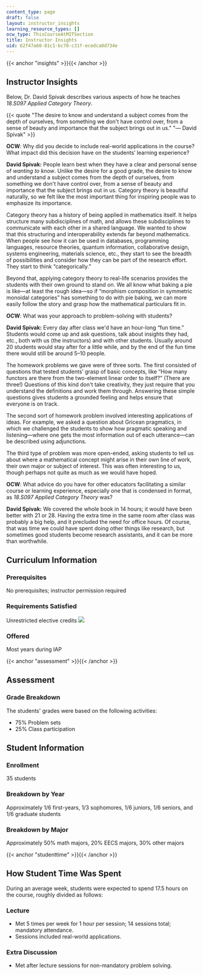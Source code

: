 ```yaml
---
content_type: page
draft: false
layout: instructor_insights
learning_resource_types: []
ocw_type: ThisCourseAtMITSection
title: Instructor Insights
uid: 62f47a60-81c1-bc70-c31f-ecedca0d734e
---
```

{{< anchor "insights" >}}{{< /anchor >}}

## Instructor Insights

Below, Dr. David Spivak describes various aspects of how he teaches _18.S097 Applied Category Theory_.

{{< quote "The desire to know and understand a subject comes from the depth of ourselves, from something we don't have control over, from a sense of beauty and importance that the subject brings out in us." "— David Spivak" >}}

**OCW**: Why did you decide to include real-world applications in the course? What impact did this decision have on the students’ learning experience?

**David Spivak:** People learn best when they have a clear and personal sense of _wanting to know_. Unlike the desire for a good grade, the desire to know and understand a subject comes from the depth of ourselves, from something we don't have control over, from a sense of beauty and importance that the subject brings out in us. Category theory is beautiful naturally, so we felt like the most important thing for inspiring people was to emphasize its importance. 

Category theory has a history of being applied in mathematics itself. It helps structure many subdisciplines of math, and allows these subdisciplines to communicate with each other in a shared language. We wanted to show that this structuring and interoperability extends far beyond mathematics. When people see how it can be used in databases, programming languages, resource theories, quantum information, collaborative design, systems engineering, materials science, etc., they start to see the breadth of possibilities and consider how they can be part of the research effort. They start to think “categorically.”

Beyond that, applying category theory to real-life scenarios provides the students with their own ground to stand on. We all know what baking a pie is like—at least the rough idea—so if “morphism composition in symmetric monoidal categories” has something to do with pie baking, we can more easily follow the story and grasp how the mathematical particulars fit in.

**OCW**: What was your approach to problem-solving with students?

**David Spivak:** Every day after class we'd have an hour-long “fun time.” Students would come up and ask questions, talk about insights they had, etc., both with us (the instructors) and with other students. Usually around 20 students would stay after for a little while, and by the end of the fun time there would still be around 5–10 people.

The homework problems we gave were of three sorts. The first consisted of questions that tested students’ grasp of basic concepts, like “How many functors are there from the two-element linear order to itself?” (There are three!) Questions of this kind don't take creativity, they just require that you understand the definitions and work them through. Answering these simple questions gives students a grounded feeling and helps ensure that everyone is on track.

The second sort of homework problem involved interesting applications of ideas. For example, we asked a question about Gricean pragmatics, in which we challenged the students to show how pragmatic speaking and listening—where one gets the most information out of each utterance—can be described using adjunctions. 

The third type of problem was more open-ended, asking students to tell us about where a mathematical concept might arise in their own line of work, their own major or subject of interest. This was often interesting to us, though perhaps not quite as much as we would have hoped. 

**OCW**: What advice do you have for other educators facilitating a similar course or learning experience, especially one that is condensed in format, as _18.S097 Applied Category Theory_ was?

**David Spivak:** We covered the whole book in 14 hours; it would have been better with 21 or 28. Having the extra time in the same room after class was probably a big help, and it precluded the need for office hours. Of course, that was time we could have spent doing other things like research, but sometimes good students become research assistants, and it can be more than worthwhile.

## Curriculum Information

### Prerequisites

No prerequisites; instructor permission required

### Requirements Satisfied

Unrestricted elective credits ![](/images/educator/icon-question-unrestrict.png)

### Offered

Most years during IAP

{{< anchor "assessment" >}}{{< /anchor >}}

## Assessment

### Grade Breakdown

The students' grades were based on the following activities:

- 75% Problem sets
- 25% Class participation

## Student Information

### Enrollment

35 students

### Breakdown by Year

Approximately 1/6 first-years, 1/3 sophomores, 1/6 juniors, 1/6 seniors, and 1/6 graduate students

### Breakdown by Major

Approximately 50% math majors, 20% EECS majors, 30% other majors

{{< anchor "studenttime" >}}{{< /anchor >}}

## How Student Time Was Spent

During an average week, students were expected to spend 17.5 hours on the course, roughly divided as follows:

### Lecture

- Met 5 times per week for 1 hour per session; 14 sessions total; mandatory attendance.
- Sessions included real-world applications.

### Extra Discussion

- Met after lecture sessions for non-mandatory problem solving.